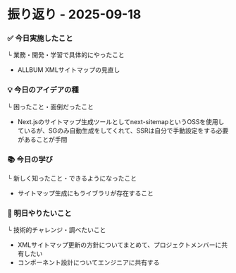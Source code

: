 # 振り返り - 2025-09-18

### ✅ 今日実施したこと
└ 業務・開発・学習で具体的にやったこと
- ALLBUM XMLサイトマップの見直し

### 💡 今日のアイデアの種
└ 困ったこと・面倒だったこと
- Next.jsのサイトマップ生成ツールとしてnext-sitemapというOSSを使用しているが、SGのみ自動生成をしてくれて、SSRは自分で手動設定をする必要があることが手間

###   📚 今日の学び
└ 新しく知ったこと・できるようになったこと
- サイトマップ生成にもライブラリが存在すること

### 🎯 明日やりたいこと
└ 技術的チャレンジ・調べたいこと
- XMLサイトマップ更新の方針についてまとめて、プロジェクトメンバーに共有したい
- コンポーネント設計についてエンジニアに共有する
